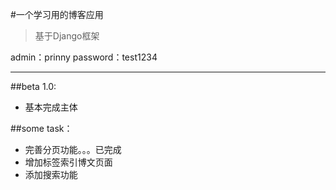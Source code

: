 #一个学习用的博客应用
>基于Django框架

admin：prinny
password：test1234
***

##beta 1.0:
* 基本完成主体

##some task：

* 完善分页功能。。。已完成
* 增加标签索引博文页面
* 添加搜索功能
